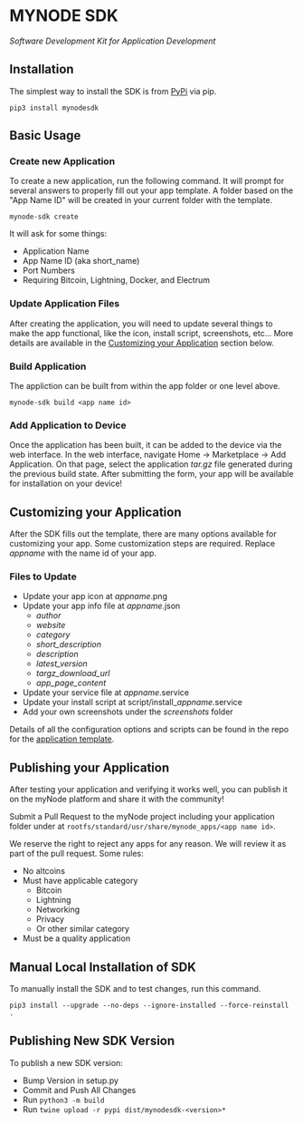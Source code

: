 # MYNODE SDK
*Software Development Kit for Application Development*

## Installation
The simplest way to install the SDK is from [PyPi](https://pypi.org/manage/project/mynodesdk/releases/) via pip.

`pip3 install mynodesdk`

## Basic Usage

### Create new Application

To create a new application, run the following command. It will prompt for several answers to properly fill out your app template. A folder based on the "App Name ID" will be created in your current folder with the template.

`mynode-sdk create`

It will ask for some things:
- Application Name
- App Name ID (aka short_name)
- Port Numbers
- Requiring Bitcoin, Lightning, Docker, and Electrum

### Update Application Files

After creating the application, you will need to update several things to make the app functional, like the icon, install script, screenshots, etc... More details are available in the [Customizing your Application](#customizing-your-application) section below.

### Build Application

The appliction can be built from within the app folder or one level above.

`mynode-sdk build <app name id>`

### Add Application to Device

Once the application has been built, it can be added to the device via the web interface. In the web interface, navigate Home -> Marketplace -> Add Application. On that page, select the application *tar.gz* file generated during the previous build state. After submitting the form, your app will be available for installation on your device!
  
## Customizing your Application

After the SDK fills out the template, there are many options available for customizing your app. Some customization steps are required. Replace *appname* with the name id of your app.

### Files to Update

- Update your app icon at *appname*.png
- Update your app info file at *appname*.json
  - *author*
  - *website*
  - *category*
  - *short_description*
  - *description*
  - *latest_version*
  - *targz_download_url*
  - *app_page_content*
- Update your service file at *appname*.service
- Update your install script at script/install_*appname*.service
- Add your own screenshots under the *screenshots* folder

Details of all the configuration options and scripts can be found in the repo for the [application template](https://github.com/mynodebtc/sdk_app_template).

## Publishing your Application

After testing your application and verifying it works well, you can publish it on the myNode platform and share it with the community!

Submit a Pull Request to the myNode project including your application folder under at `rootfs/standard/usr/share/mynode_apps/<app name id>`.

We reserve the right to reject any apps for any reason. We will review it as part of the pull request. Some rules:

- No altcoins
- Must have applicable category
  - Bitcoin
  - Lightning
  - Networking
  - Privacy
  - Or other similar category
- Must be a quality application

## Manual Local Installation of SDK
To manually install the SDK and to test changes, run this command.

`pip3 install --upgrade --no-deps --ignore-installed --force-reinstall .`


## Publishing New SDK Version
To publish a new SDK version:
- Bump Version in setup.py
- Commit and Push All Changes
- Run `python3 -m build`
- Run `twine upload -r pypi dist/mynodesdk-<version>*`
